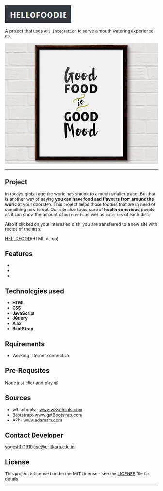 ![img](https://github.com/Yogesh0102/project/blob/master/TITLE.png)

A project that uses `API integration` to serve a mouth watering experience as

![img](https://github.com/Yogesh0102/project/blob/master/abcd.jpg)

***
## Project 

In todays global age the world has shrunk to a much smaller place, But that is another way of saying **you can have food and flavours from around the world** at your doorstep. This project helps those foodies that are in need of something new to eat. Our site also takes care of **health conscious** people as it can show the amount of `nutrients` as well as `calories` of each dish.

Also if clicked on your interested dish, you are transferred to a new site with recipe of the dish.


<a href="http://htmlpreview.github.io/?https://github.com/Yogesh0102/project/blob/master/index.html" target="_blank">HELLOFOOD</a>(HTML demo)

## Features
- 
- 
- 

## Technologies used
- **HTML**
- **CSS**
- **JavaScript**
- **JQuery**
- **Ajax**
- **BootStrap**

## Rquirements
- Working Internet connection

## Pre-Requsites 
None just click and play 😉

## Sources
- w3 schools:- www.w3schools.com
- Bootstrap:-www.getBootstrap.com
- API:- www.edamam.com


## Contact Developer
yogesh171910.cse@chitkara.edu.in

## License
This project is licensed under the MIT License - see the [LICENSE](https://github.com/Yogesh0102/project/blob/master/LICENSE) file for details

***
